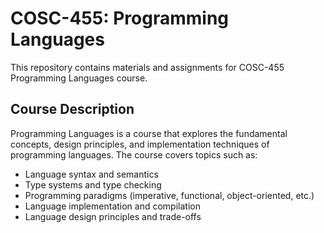 # COSC-455: Programming Languages

This repository contains materials and assignments for COSC-455 Programming Languages course.

## Course Description

Programming Languages is a course that explores the fundamental concepts, design principles, and implementation techniques of programming languages. The course covers topics such as:

- Language syntax and semantics
- Type systems and type checking
- Programming paradigms (imperative, functional, object-oriented, etc.)
- Language implementation and compilation
- Language design principles and trade-offs

